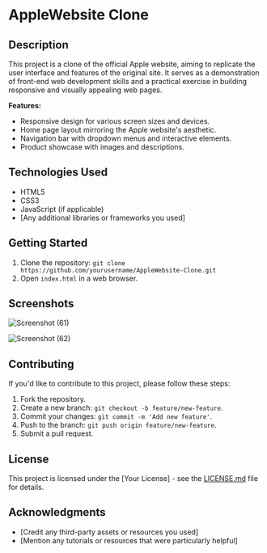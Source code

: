 # AppleWebsite Clone


## Description

This project is a clone of the official Apple website, aiming to replicate the user interface and features of the original site. It serves as a demonstration of front-end web development skills and a practical exercise in building responsive and visually appealing web pages.

**Features:**
- Responsive design for various screen sizes and devices.
- Home page layout mirroring the Apple website's aesthetic.
- Navigation bar with dropdown menus and interactive elements.
- Product showcase with images and descriptions.

## Technologies Used

- HTML5
- CSS3
- JavaScript (if applicable)
- [Any additional libraries or frameworks you used]

## Getting Started

1. Clone the repository: `git clone https://github.com/yourusername/AppleWebsite-Clone.git`
2. Open `index.html` in a web browser.

## Screenshots

![Screenshot (61)](https://github.com/rohitsingh7568/Apple-watch-page/assets/148183747/017db6f0-bbd1-4b9d-8e6b-18ecf518b020)
 
![Screenshot (62)](https://github.com/rohitsingh7568/Apple-watch-page/assets/148183747/42d4386b-abc1-4151-974f-2242fcc1e065)


## Contributing

If you'd like to contribute to this project, please follow these steps:

1. Fork the repository.
2. Create a new branch: `git checkout -b feature/new-feature`.
3. Commit your changes: `git commit -m 'Add new feature'`.
4. Push to the branch: `git push origin feature/new-feature`.
5. Submit a pull request.

## License

This project is licensed under the [Your License] - see the [LICENSE.md](LICENSE.md) file for details.

## Acknowledgments

- [Credit any third-party assets or resources you used]
- [Mention any tutorials or resources that were particularly helpful]
